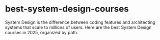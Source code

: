 # best-system-design-courses
System Design is the difference between coding features and architecting systems that scale to millions of users. Here are the best System Design courses in 2025, organized by path.
